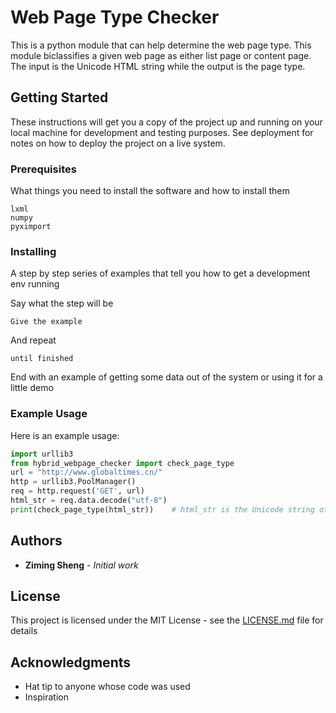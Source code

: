 # Web Page Type Checker

This is a python module that can help determine the web page type. This module biclassifies a given web page as either list page or content page.
The input is the Unicode HTML string while the output is the page type.

## Getting Started

These instructions will get you a copy of the project up and running on your local machine for development and testing purposes. See deployment for notes on how to deploy the project on a live system.

### Prerequisites

What things you need to install the software and how to install them

```
lxml
numpy
pyximport
```

### Installing

A step by step series of examples that tell you how to get a development env running

Say what the step will be

```
Give the example
```

And repeat

```
until finished
```

End with an example of getting some data out of the system or using it for a little demo

### Example Usage

Here is an example usage:

```python
import urllib3
from hybrid_webpage_checker import check_page_type
url = "http://www.globaltimes.cn/"
http = urllib3.PoolManager()
req = http.request('GET', url)
html_str = req.data.decode("utf-8")
print(check_page_type(html_str))    # html_str is the Unicode string of the page content
```

## Authors

* **Ziming Sheng** - *Initial work*

## License

This project is licensed under the MIT License - see the [LICENSE.md](https://github.com/angular/angular.js/blob/master/LICENSE) file for details

## Acknowledgments

* Hat tip to anyone whose code was used
* Inspiration
